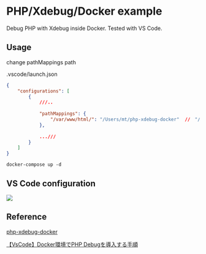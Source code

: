 # PHP/Xdebug/Docker example

Debug PHP with Xdebug inside Docker. Tested with VS Code.

## Usage


change pathMappings path

.vscode/launch.json
```json
{
    "configurations": [
        {
            ///..
            
            "pathMappings": {
                "/var/www/html/": "/Users/mt/php-xdebug-docker"  //　"/Users/mt/php-xdebug-docker"　Change to your own directory
            },
            
            ...///
        }
    ]
}
```



`docker-compose up -d `

## VS Code configuration

![](https://i.imgur.com/B8dnAj7.png)

## Reference

[php-xdebug-docker](https://github.com/angristan/php-xdebug-docker)

[【VsCode】Docker環境でPHP Debugを導入する手順](https://maasaablog.com/development/laravel/2308/)
